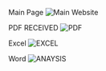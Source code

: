 Main Page
![Main Website](https://github.com/user-attachments/assets/4928d432-032a-489a-b92c-dde34366062d)

PDF RECEIVED 
![PDF](https://github.com/user-attachments/assets/23380a8b-2b38-4277-a02f-7a56aa56643f)

Excel
![EXCEL](https://github.com/user-attachments/assets/59faa04d-36f6-4735-beec-0b7fc569cf87)

Word
![ANAYSIS](https://github.com/user-attachments/assets/767a058f-2abb-4ca4-8b6d-9065b777ee1e)
